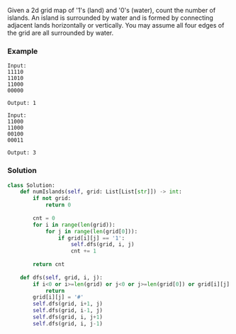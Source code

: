 Given a 2d grid map of '1's (land) and '0's (water), count the number of islands. An island is surrounded by water and is formed by connecting adjacent lands horizontally or vertically. You may assume all four edges of the grid are all surrounded by water.

### Example
```
Input:
11110
11010
11000
00000

Output: 1

Input:
11000
11000
00100
00011

Output: 3
```

### Solution

```python
class Solution:
    def numIslands(self, grid: List[List[str]]) -> int:
        if not grid:
            return 0
        
        cnt = 0
        for i in range(len(grid)):
            for j in range(len(grid[0])):
                if grid[i][j] == '1':
                    self.dfs(grid, i, j)
                    cnt += 1
        
        return cnt
    
    def dfs(self, grid, i, j):
        if i<0 or i>=len(grid) or j<0 or j>=len(grid[0]) or grid[i][j] != '1':
            return 
        grid[i][j] = '#'
        self.dfs(grid, i+1, j)
        self.dfs(grid, i-1, j)
        self.dfs(grid, i, j+1)
        self.dfs(grid, i, j-1)
        
        
```